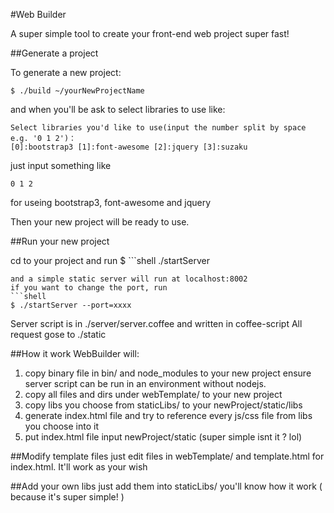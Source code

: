 #Web Builder

A super simple tool to create your front-end web project super fast!

##Generate a project

To generate a new project:
```shell
$ ./build ~/yourNewProjectName
```

and when you'll be ask to select libraries to use like:
```
Select libraries you'd like to use(input the number split by space e.g. '0 1 2')：
[0]:bootstrap3 [1]:font-awesome [2]:jquery [3]:suzaku
```
just input something like
```
0 1 2
```
for useing bootstrap3, font-awesome and jquery

Then your new project will be ready to use.

##Run your new project

cd to your project and run
$ ```shell
./startServer
```
and a simple static server will run at localhost:8002
if you want to change the port, run
```shell
$ ./startServer --port=xxxx
```
Server script is in ./server/server.coffee and written in coffee-script
All request gose to ./static

##How it work
WebBuilder will:
1. copy binary file in bin/ and node_modules to your new project ensure server script can be run in an environment without nodejs.
2. copy all files and dirs under webTemplate/ to your new project
3. copy libs you choose from staticLibs/ to your newProject/static/libs
4. generate index.html file and try to reference every js/css file from libs you choose into it
5. put index.html file input newProject/static
(super simple isnt it ? lol)

##Modify template files
just edit files in webTemplate/ and template.html for index.html.
It'll work as your wish

##Add your own libs
just add them into staticLibs/ you'll know how it work ( because it's super simple! )
